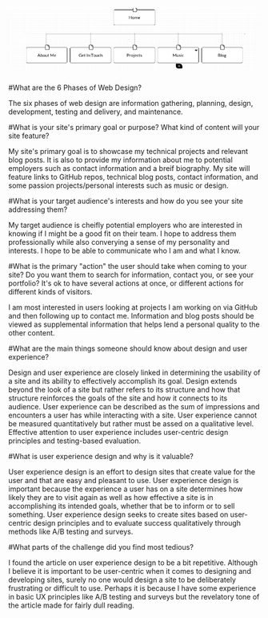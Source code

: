 ![Site Map](imgs/site-map.png)


#What are the 6 Phases of Web Design?

The six phases of web design are information gathering, planning, design, development, testing and delivery, and maintenance.

#What is your site's primary goal or purpose? What kind of content will your site feature?

My site's primary goal is to showcase my technical projects and relevant blog posts. It is also to provide my information about me to potential employers such as contact information and a breif biography. My site will feature links to GitHub repos, technical blog posts, contact information, and some passion projects/personal interests such as music or design.

#What is your target audience's interests and how do you see your site addressing them?

My target audience is cheifly potential employers who are interested in knowing if I might be a good fit on their team. I hope to address them professionally while also converying a sense of my personality and interests. I hope to be able to communicate who I am and what I know.

#What is the primary "action" the user should take when coming to your site? Do you want them to search for information, contact you, or see your portfolio? It's ok to have several actions at once, or different actions for different kinds of visitors.

I am most interested in users looking at projects I am working on via GitHub and then following up to contact me. Information and blog posts should be viewed as supplemental information that helps lend a personal quality to the other content.

#What are the main things someone should know about design and user experience?

Design and user experience are closely linked in determining the usability of a site and its ability to effectively accomplish its goal. Design extends beyond the look of a site but rather refers to its structure and how that structure reinforces the goals of the site and how it connects to its audience. User experience can be described as the sum of impressions and encounters a user has while interacting with a site. User experience cannot be measured quantitatively but rather must be assed on a qualitative level. Effective attention to user experience includes user-centric design principles and testing-based evaluation.

#What is user experience design and why is it valuable?

User experience design is an effort to design sites that create value for the user and that are easy and pleasant to use. User experience design is important because the experience a user has on a site determines how likely they are to visit again as well as how effective a site is in accomplishing its intended goals, whether that be to inform or to sell something. User experience design seeks to create sites based on user-centric design principles and to evaluate success qualitatively through methods like A/B testing and surveys.

#What parts of the challenge did you find most tedious?

I found the article on user experience design to be a bit repetitive. Although I believe it is important to be user-centric when it comes to designing and developing sites, surely no one would design a site to be deliberately frustrating or difficult to use. Perhaps it is because I have some experience in basic UX principles like A/B testing and surveys but the revelatory tone of the article made for fairly dull reading.